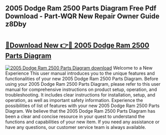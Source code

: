 ## 2005 Dodge Ram 2500 Parts Diagram Free Pdf Download - Part-WQR New Repair Owner Guide z8Dby

# <h2><a href="http://dfiz5d.blite.top/?on=2005+Dodge+Ram+2500+Parts+Diagram">🔗Download New 👉🔴 2005 Dodge Ram 2500 Parts Diagram</a></h2>

[![2005 Dodge Ram 2500 Parts Diagram download](https://i.imgur.com/lujVjoI.png)](http://dfiz5d.blite.top/?on=2005+Dodge+Ram+2500+Parts+Diagram)
Welcome to a New Experience This user manual introduces you to the unique features and functionalities of your new 2005 Dodge Ram 2500 Parts Diagram. Before using your 2005 Dodge Ram 2500 Parts Diagram, please refer to this user manual for comprehensive instructions on product setup, operation, and troubleshooting. It includes clear instructions for installation, setup, and operation, as well as important safety information. Experience the possibilities of list of features with your new 2005 Dodge Ram 2500 Parts Diagram. We believe that the 2005 Dodge Ram 2500 Parts Diagram has been a clear and concise resource in your quest to understand the functions and capabilities of your new item. If you need any assistance or have any questions, our customer service team is always available.
